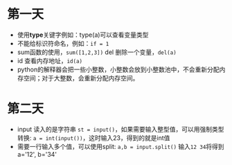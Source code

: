 # 第一天
- 使用**type**关键字例如：type(a)可以查看变量类型
- 不能给标识符命名，例如：`if = 1`
- sum函数的使用，`sum([1,2,3])` del 删除一个变量，`del(a)`
- id 查看内存地址，`id(a)`
- python的解释器会把一些小整数，小整数会放到小整数池中，不会重新分配内存空间；对于大整数，会重新分配内存空间。
# 第二天
- input 读入的是字符串
`st = input()`，如果需要输入整型值，可以用强制类型转换: `a = int(input())`，这时输入23，得到的就是int值
- 需要一行输入多个值，可以使用split: `a,b = input.split()` 输入`12 34`将得到a='12', b='34' 
